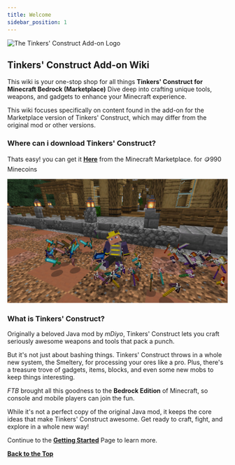 ```yaml
---
title: Welcome
sidebar_position: 1
---
```


![The Tinkers' Construct Add-on Logo](../_assets/images/tinkers-logo.png)
 
## **Tinkers' Construct Add-on Wiki**

This wiki is your one-stop shop for all things **Tinkers' Construct for Minecraft Bedrock (Marketplace)** Dive deep into crafting unique tools, weapons, and gadgets to enhance your Minecraft experience.

This wiki focuses specifically on content found in the add-on for the Marketplace version of Tinkers' Construct, which may differ from the original mod or other versions.

### Where can i download Tinkers' Construct?

Thats easy! you can get it [**Here**](https://go.ftb.team/tinkers-addon) from the Minecraft Marketplace. for 🪙990 Minecoins

![Lots of Tools!](../_assets/images/tinkers-screenshot-1.jpg)

### What is Tinkers' Construct?

Originally a beloved Java mod by *mDiyo*, Tinkers' Construct lets you craft seriously awesome weapons and tools that pack a punch.

But it's not just about bashing things. Tinkers' Construct throws in a whole new system, the Smeltery, for processing your ores like a pro. Plus, there's a treasure trove of gadgets, items, blocks, and even some new mobs to keep things interesting.

*FTB* brought all this goodness to the **Bedrock Edition** of Minecraft, so console and mobile players can join the fun.  

While it's not a perfect copy of the original Java mod, it keeps the core ideas that make Tinkers' Construct awesome.  Get ready to craft, fight, and explore in a whole new way!

Continue to the [**Getting Started**](./getting_started.md) Page to learn more.

[**Back to the Top**](./welcome.md#tinkers-construct-add-on-wiki)